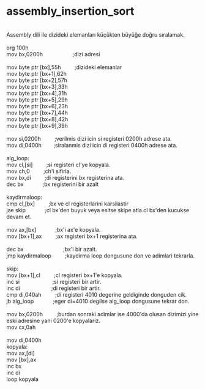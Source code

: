 # assembly_insertion_sort
<br>Assembly dili ile dizideki elemanları küçükten büyüğe doğru sıralamak.
<br>
<br>org 100h
<br>mov bx,0200h &emsp;&emsp;&emsp;&emsp;&emsp;   ;dizi adresi
<br>
<br>mov byte ptr [bx],55h    &emsp;&emsp;   ;dizideki elemanlar
<br>mov byte ptr [bx+1],62h
<br>mov byte ptr [bx+2],57h
<br>mov byte ptr [bx+3],33h
<br>mov byte ptr [bx+4],31h
<br>mov byte ptr [bx+5],29h
<br>mov byte ptr [bx+6],23h
<br>mov byte ptr [bx+7],44h
<br>mov byte ptr [bx+8],42h
<br>mov byte ptr [bx+9],39h
<br>
<br>mov si,0200h    &emsp;&emsp;       ;verilmis dizi icin si registeri 0200h adrese ata.
<br>mov di,0400h    &#160;&#160;&#160;&#160;&#160;&#160;      ;siralanmis dizi icin di registeri 0400h adrese ata.
<br>
<br>alg_loop:
<br>mov cl,[si]  &emsp;&emsp;          ;si registeri cl'ye kopyala.
<br>mov ch,0     &emsp;&emsp;          ;ch'i sifirla.
<br>mov bx,di    &emsp;&emsp;          ;di registerini bx registerina ata.
<br>dec bx       &emsp;&emsp;&emsp;           ;bx registerini bir azalt
<br>
<br>kaydirmaloop:
<br>cmp cl,[bx]    &emsp;&emsp;        ;bx ve cl registerlarini karsilastir
<br>jae skip       &emsp;&emsp;&emsp;        ;cl bx'den buyuk veya esitse skipe atla.cl bx'den kucukse devam et.
<br>
<br>mov ax,[bx]    &emsp;&emsp;&emsp;         ;bx'i ax'e kopyala.
<br>mov [bx+1],ax  &emsp;&emsp;        ;ax registeri bx+1 registerina ata.
<br> &emsp;
<br>dec bx          &emsp;&emsp;&emsp; &emsp; &emsp; &emsp;        ;bx'i bir azalt.
<br>jmp kaydirmaloop &emsp;&emsp;      ;kaydirma loop dongusune don ve adimlari tekrarla.
<br> &emsp;
<br>skip: &emsp;
<br>mov [bx+1],cl   &emsp;&emsp;       ;cl registeri bx+1'e kopyala.
<br>inc si          &emsp;&emsp;&emsp; &emsp; &emsp;        ;si registeri bir artir.
<br>inc di          &emsp;&emsp;&emsp; &emsp;&emsp;         ;di registeri bir artir.
<br>cmp di,040ah    &emsp;&emsp;       ;di registeri 4010 degerine geldiginde donguden cik.
<br>jb alg_loop     &emsp;&emsp;&emsp;        ;eger di=4010 degilse alg_loop dongusune tekrar don.
<br> &emsp;
<br>mov bx,0200h    &emsp;&emsp;       ;burdan sonraki adimlar ise 4000'da olusan dizimizi yine eski adresine yani 0200'e kopyalariz.
<br>mov cx,0ah     
<br>mov di,0400h
<br>kopyala:
<br>mov ax,[di]
<br>mov [bx],ax
<br>inc bx
<br>inc di
<br>loop kopyala
